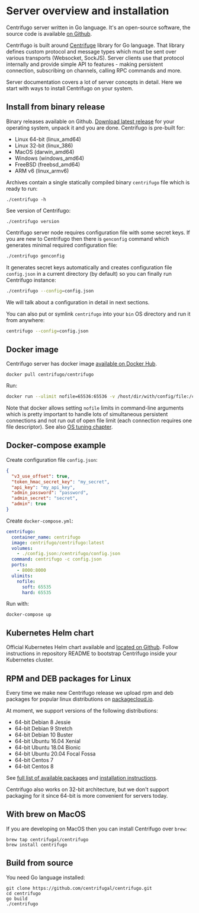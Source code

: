 # Server overview and installation

Centrifugo server written in Go language. It's an open-source software, the source code is available [on Github](https://github.com/centrifugal/centrifugo).

Centrifugo is built around [Centrifuge](https://github.com/centrifugal/centrifuge) library for Go language. That library defines custom protocol and message types which must be sent over various transports (Websocket, SockJS). Server clients use that protocol internally and provide simple API to features - making persistent connection, subscribing on channels, calling RPC commands and more.

Server documentation covers a lot of server concepts in detail. Here we start with ways to install Centrifugo on your system. 

## Install from binary release

Binary releases available on Github. [Download latest release](https://github.com/centrifugal/centrifugo/releases) for your operating system, unpack it and you are done. Centrifugo is pre-built for:

* Linux 64-bit (linux_amd64)
* Linux 32-bit (linux_386)
* MacOS (darwin_amd64)
* Windows (windows_amd64)
* FreeBSD (freebsd_amd64)
* ARM v6 (linux_armv6)

Archives contain a single statically compiled binary `centrifugo` file which is ready to run: 

```
./centrifugo -h
```

See version of Centrifugo:

```
./centrifugo version
```

Centrifugo server node requires configuration file with some secret keys. If you are new to Centrifugo then there is `genconfig` command which generates minimal required configuration file:

```bash
./centrifugo genconfig
```

It generates secret keys automatically and creates configuration file `config.json` in a current directory (by default) so you can finally run Centrifugo instance:

```bash
./centrifugo --config=config.json
```

We will talk about a configuration in detail in next sections.

You can also put or symlink `centrifugo` into your `bin` OS directory and run it from anywhere:

```bash
centrifugo --config=config.json
```

## Docker image

Centrifugo server has docker image [available on Docker Hub](https://hub.docker.com/r/centrifugo/centrifugo/).

```
docker pull centrifugo/centrifugo
```

Run:

```bash
docker run --ulimit nofile=65536:65536 -v /host/dir/with/config/file:/centrifugo -p 8000:8000 centrifugo/centrifugo centrifugo -c config.json
```

Note that docker allows setting `nofile` limits in command-line arguments which is pretty important to handle lots of simultaneous persistent connections and not run out of open file limit (each connection requires one file descriptor). See also [OS tuning chapter](../deploy/tuning.md).

## Docker-compose example

Create configuration file `config.json`:

```json
{
  "v3_use_offset": true,
  "token_hmac_secret_key": "my_secret",
  "api_key": "my_api_key",
  "admin_password": "password",
  "admin_secret": "secret",
  "admin": true
}
```

Create `docker-compose.yml`:

```yml
centrifugo:
  container_name: centrifugo
  image: centrifugo/centrifugo:latest
  volumes:
    - ./config.json:/centrifugo/config.json
  command: centrifugo -c config.json
  ports:
    - 8000:8000
  ulimits:
    nofile:
      soft: 65535
      hard: 65535
```

Run with:

```
docker-compose up
```

## Kubernetes Helm chart

Official Kubernetes Helm chart available and [located on Github](https://github.com/centrifugal/helm-charts). Follow instructions in repository README to bootstrap Centrifugo inside your Kubernetes cluster.

## RPM and DEB packages for Linux

Every time we make new Centrifugo release we upload rpm and deb packages for popular linux distributions on [packagecloud.io](https://packagecloud.io/FZambia/centrifugo).

At moment, we support versions of the following distributions:

* 64-bit Debian 8 Jessie
* 64-bit Debian 9 Stretch
* 64-bit Debian 10 Buster
* 64-bit Ubuntu 16.04 Xenial
* 64-bit Ubuntu 18.04 Bionic
* 64-bit Ubuntu 20.04 Focal Fossa
* 64-bit Centos 7
* 64-bit Centos 8

See [full list of available packages](https://packagecloud.io/FZambia/centrifugo) and [installation instructions](https://packagecloud.io/FZambia/centrifugo/install).

Centrifugo also works on 32-bit architecture, but we don't support packaging for it since 64-bit is more convenient for servers today.

## With brew on MacOS

If you are developing on MacOS then you can install Centrifugo over `brew`:

```
brew tap centrifugal/centrifugo
brew install centrifugo
```

## Build from source

You need Go language installed:

```
git clone https://github.com/centrifugal/centrifugo.git
cd centrifugo
go build
./centrifugo
```
